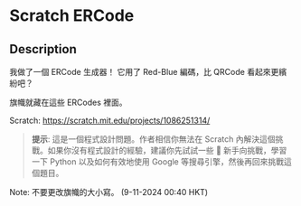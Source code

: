 Scratch ERCode
===

## Description

我做了一個 ERCode 生成器！ 它用了 Red-Blue 編碼，比 QRCode 看起來更繽紛吧？

旗幟就藏在這些 ERCodes 裡面。

Scratch: https://scratch.mit.edu/projects/1086251314/

> **提示**: 這是一個程式設計問題。作者相信你無法在 Scratch 內解決這個挑戰。如果你沒有程式設計的經驗，建議你先試試一些 🔰 新手向挑戰，學習一下 Python 以及如何有效地使用 Google 等搜尋引擎，然後再回來挑戰這個題目。

Note: 不要更改旗幟的大小寫。 (9-11-2024 00:40 HKT)

